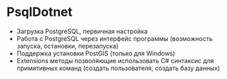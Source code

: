 # PsqlDotnet

* Загрузка PostgreSQL, первичная настройка
* Работа с PostgreSQL через интерфейс программы (возможность запуска, остановки, перезапуска)
* Поддержка установки PostGIS (только для Windows)
* Extensions методы позволяющие использовать C# синтаксис для примитивных команд (создать пользователя, создать базу данных)

